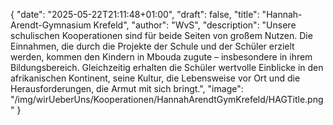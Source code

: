 {
    "date": "2025-05-22T21:11:48+01:00",
    "draft": false,
    "title": "Hannah-Arendt-Gymnasium Krefeld",
    "author": "WvS",
    "description": "Unsere schulischen Kooperationen sind für beide Seiten von großem Nutzen. Die Einnahmen, die durch die Projekte der Schule und der Schüler erzielt werden, kommen den Kindern in Mbouda zugute – insbesondere in ihrem Bildungsbereich. Gleichzeitig erhalten die Schüler wertvolle Einblicke in den afrikanischen Kontinent, seine Kultur, die Lebensweise vor Ort und die Herausforderungen, die Armut mit sich bringt.",
    "image": "/img/wirUeberUns/Kooperationen/HannahArendtGymKrefeld/HAGTitle.png"
}

